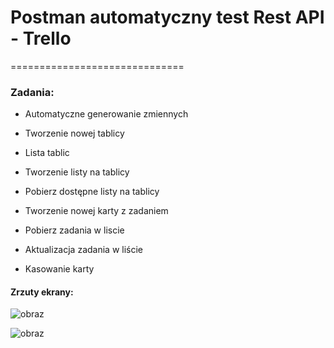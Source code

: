 # Postman automatyczny test Rest API - Trello

==============================

### Zadania:

- Automatyczne generowanie zmiennych

- Tworzenie nowej tablicy

- Lista tablic

- Tworzenie listy na tablicy

- Pobierz dostępne listy na tablicy

- Tworzenie nowej karty z zadaniem

- Pobierz zadania w liscie

- Aktualizacja zadania w liście

- Kasowanie karty


#### Zrzuty ekrany:

![obraz](https://user-images.githubusercontent.com/75216446/205113588-928c15ec-de49-4acf-9b83-fa0fb3e5a8f1.png)

![obraz](https://user-images.githubusercontent.com/75216446/205113747-51d4e302-f55e-4a6c-b683-e0ba3742e98e.png)
